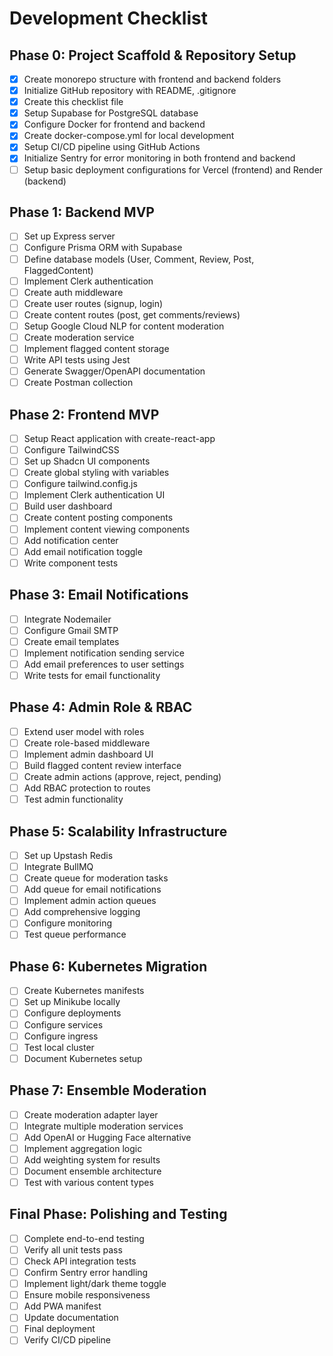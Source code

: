 # Development Checklist

## Phase 0: Project Scaffold & Repository Setup
- [x] Create monorepo structure with frontend and backend folders
- [x] Initialize GitHub repository with README, .gitignore
- [x] Create this checklist file
- [x] Setup Supabase for PostgreSQL database
- [x] Configure Docker for frontend and backend
- [x] Create docker-compose.yml for local development
- [x] Setup CI/CD pipeline using GitHub Actions
- [x] Initialize Sentry for error monitoring in both frontend and backend
- [ ] Setup basic deployment configurations for Vercel (frontend) and Render (backend)

## Phase 1: Backend MVP
- [ ] Set up Express server
- [ ] Configure Prisma ORM with Supabase
- [ ] Define database models (User, Comment, Review, Post, FlaggedContent)
- [ ] Implement Clerk authentication
- [ ] Create auth middleware
- [ ] Create user routes (signup, login)
- [ ] Create content routes (post, get comments/reviews)
- [ ] Setup Google Cloud NLP for content moderation
- [ ] Create moderation service
- [ ] Implement flagged content storage
- [ ] Write API tests using Jest
- [ ] Generate Swagger/OpenAPI documentation
- [ ] Create Postman collection

## Phase 2: Frontend MVP
- [ ] Setup React application with create-react-app
- [ ] Configure TailwindCSS
- [ ] Set up Shadcn UI components
- [ ] Create global styling with variables
- [ ] Configure tailwind.config.js
- [ ] Implement Clerk authentication UI
- [ ] Build user dashboard
- [ ] Create content posting components
- [ ] Implement content viewing components
- [ ] Add notification center
- [ ] Add email notification toggle
- [ ] Write component tests

## Phase 3: Email Notifications
- [ ] Integrate Nodemailer
- [ ] Configure Gmail SMTP
- [ ] Create email templates
- [ ] Implement notification sending service
- [ ] Add email preferences to user settings
- [ ] Write tests for email functionality

## Phase 4: Admin Role & RBAC
- [ ] Extend user model with roles
- [ ] Create role-based middleware
- [ ] Implement admin dashboard UI
- [ ] Build flagged content review interface
- [ ] Create admin actions (approve, reject, pending)
- [ ] Add RBAC protection to routes
- [ ] Test admin functionality

## Phase 5: Scalability Infrastructure
- [ ] Set up Upstash Redis
- [ ] Integrate BullMQ
- [ ] Create queue for moderation tasks
- [ ] Add queue for email notifications
- [ ] Implement admin action queues
- [ ] Add comprehensive logging
- [ ] Configure monitoring
- [ ] Test queue performance

## Phase 6: Kubernetes Migration
- [ ] Create Kubernetes manifests
- [ ] Set up Minikube locally
- [ ] Configure deployments
- [ ] Configure services
- [ ] Configure ingress
- [ ] Test local cluster
- [ ] Document Kubernetes setup

## Phase 7: Ensemble Moderation
- [ ] Create moderation adapter layer
- [ ] Integrate multiple moderation services
- [ ] Add OpenAI or Hugging Face alternative
- [ ] Implement aggregation logic
- [ ] Add weighting system for results
- [ ] Document ensemble architecture
- [ ] Test with various content types

## Final Phase: Polishing and Testing
- [ ] Complete end-to-end testing
- [ ] Verify all unit tests pass
- [ ] Check API integration tests
- [ ] Confirm Sentry error handling
- [ ] Implement light/dark theme toggle
- [ ] Ensure mobile responsiveness
- [ ] Add PWA manifest
- [ ] Update documentation
- [ ] Final deployment
- [ ] Verify CI/CD pipeline